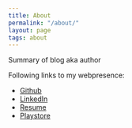 ```yaml
---
title: About
permalink: "/about/"
layout: page
tags: about
---
```


Summary of blog aka author

Following links to my webpresence:

* [Github](https://github.com/geniushkg)
* [LinkedIn](https://www.linkedin.com/in/geniushkg)
* [Resume](https://goo.gl/Jzm4eU)
* [Playstore](https://play.google.com/store/apps/developer?id=Infinite+Shiv+Technologies)
